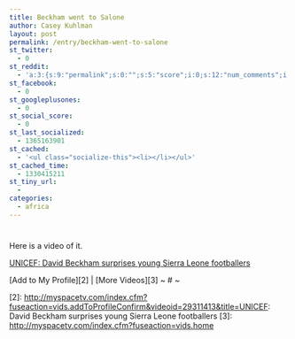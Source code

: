 ```yaml
---
title: Beckham went to Salone
author: Casey Kuhlman
layout: post
permalink: /entry/beckham-went-to-salone
st_twitter:
  - 0
st_reddit:
  - 'a:3:{s:9:"permalink";s:0:"";s:5:"score";i:0;s:12:"num_comments";i:0;}'
st_facebook:
  - 0
st_googleplusones:
  - 0
st_social_score:
  - 0
st_last_socialized:
  - 1365163901
st_cached:
  - '<ul class="socialize-this"><li></li></ul>'
st_cached_time:
  - 1330415211
st_tiny_url:
  - 
categories:
  - africa
---
```

# 

Here is a video of it.  

[UNICEF: David Beckham surprises young Sierra Leone footballers][1]

 [1]: http://myspacetv.com/index.cfm?fuseaction=vids.individual&videoid=29311413

[Add to My Profile][2] | [More Videos][3] 
~ # ~

 [2]: http://myspacetv.com/index.cfm?fuseaction=vids.addToProfileConfirm&videoid=29311413&title=UNICEF: David Beckham surprises young Sierra Leone footballers
 [3]: http://myspacetv.com/index.cfm?fuseaction=vids.home
